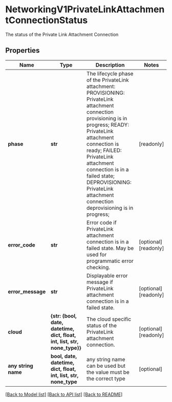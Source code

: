 # NetworkingV1PrivateLinkAttachmentConnectionStatus

The status of the Private Link Attachment Connection

## Properties
Name | Type | Description | Notes
------------ | ------------- | ------------- | -------------
**phase** | **str** | The lifecycle phase of the PrivateLink attachment:    PROVISIONING: PrivateLink attachment connection provisioning is in progress;    READY: PrivateLink attachment connection is ready;    FAILED: PrivateLink attachment connection is in a failed state;    DEPROVISIONING: PrivateLink attachment connection deprovisioning is in progress;  | [readonly] 
**error_code** | **str** | Error code if PrivateLink attachment connection is in a failed state. May be used for programmatic error checking. | [optional] [readonly] 
**error_message** | **str** | Displayable error message if PrivateLink attachment connection is in a failed state. | [optional] [readonly] 
**cloud** | **{str: (bool, date, datetime, dict, float, int, list, str, none_type)}** | The cloud specific status of the PrivateLink attachment connection. | [optional] [readonly] 
**any string name** | **bool, date, datetime, dict, float, int, list, str, none_type** | any string name can be used but the value must be the correct type | [optional]

[[Back to Model list]](../README.md#documentation-for-models) [[Back to API list]](../README.md#documentation-for-api-endpoints) [[Back to README]](../README.md)


